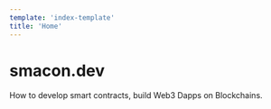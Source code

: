 ```yaml
---
template: 'index-template'
title: 'Home'
---
```


# smacon.dev

How to develop smart contracts, build Web3 Dapps on Blockchains.